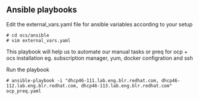 ## Ansible playbooks

Edit the external_vars.yaml file for ansible variables according to your setup
```
# cd ocs/ansible
# vim external_vars.yaml
```

This playbook will help us to automate our manual tasks or preq for ocp + ocs installation
eg. subscription manager, yum, docker configration and ssh

Run the playbook
```
# ansible-playbook -i "dhcp46-111.lab.eng.blr.redhat.com, dhcp46-112.lab.eng.blr.redhat.com, dhcp46-113.lab.eng.blr.redhat.com" ocp_preq.yaml
```
